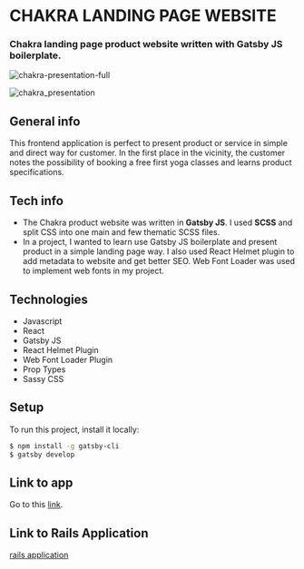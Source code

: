 # CHAKRA LANDING PAGE WEBSITE

### Chakra landing page product website written with Gatsby JS boilerplate.

![chakra-presentation-full](https://user-images.githubusercontent.com/61030079/89398290-357cab00-d711-11ea-9b61-8ff17b00a03c.png)

![chakra_presentation](https://user-images.githubusercontent.com/61030079/89377138-7bc21200-d6f1-11ea-8dc5-5cbebdd7cdd4.png)

## General info

This frontend application is perfect to present product or service in simple and direct way for customer.
In the first place in the vicinity, the customer notes the possibility of booking a free first yoga classes and learns product specifications. 

## Tech info

- The Chakra product website was written in **Gatsby JS**. I used **SCSS** and split CSS into one main and few thematic SCSS files.
- In a project, I wanted to learn use Gatsby JS boilerplate and present product in a simple landing page way. I also used React Helmet plugin to add metadata to website and get better SEO. Web Font Loader was used to implement web fonts in my project.

## Technologies

- Javascript
- React
- Gatsby JS
- React Helmet Plugin
- Web Font Loader Plugin
- Prop Types
- Sassy CSS

## Setup

To run this project, install it locally:

```sh
$ npm install -g gatsby-cli
$ gatsby develop
```

## Link to app

Go to this [link](https://chakra-studio.netlify.app/).

## Link to Rails Application

[rails application](https://github.com/Strevitz/chakra-gatsby-website)
